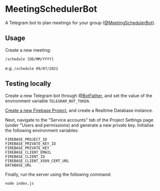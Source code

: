 # MeetingSchedulerBot
A Telegram bot to plan meetings for your group ([@MeetingSchedulerBot](https://t.me/MeetingSchedulerBot)).

## Usage
Create a new meeting:

`/schedule [DD/MM/YYYY]`

e.g. `/schedule 09/07/2021`

## Testing locally
Create a new Telegram bot through [@BotFather](https://t.me/BotFather), and set the value of the environment variable `TELEGRAM_BOT_TOKEN`.

[Create a new Firebase Project](https://console.firebase.google.com/), and create a Realtime Database instance.

Next, navigate to the "Service accounts" tab of the Project Settings page (under "Users and permissions) and generate a new private key.
Initialise the following environment variables:
```
FIREBASE_PROJECT_ID
FIREBASE_PRIVATE_KEY_ID
FIREBASE_PRIVATE_KEY
FIREBASE_CLIENT_EMAIL
FIREBASE_CLIENT_ID
FIREBASE_CLIENT_X509_CERT_URL
DATABASE_URL
```

Finally, run the server using the following command:

`node index.js`
